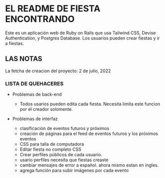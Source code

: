 # EL README DE FIESTA ENCONTRANDO

Este es un aplicación web de Ruby on Rails que usa Tailwind CSS, Devise Authentication, y Postgres Database. Los usuarios pueden crear fiestas y ir a fiestas.

## LAS NOTAS ##

La fetcha de creacion del proyecto:  2 de julio, 2022

### LISTA DE QUEHACERES ###
* Problemas de back-end
   - Todos usarios pueden edita cada fiesta.  Necesita limita este funcion por el creador solomente.

* Problemas de interfaz
   - clasificación de eventos futuros y próximos
   - creación de páginas para el feed de eventos futuros y los próximos eventos
   - CSS para talla de computadora 
   - Editar fiesta no completo CSS
   - Crear perfiles públicos de cada usuario.
   - usario perfiles necesita que fiestas creaste
   - cambiar mensajes de error a español.  ahora mismo estan en ingles.
   - agrega función para subir imágenes por cada evento